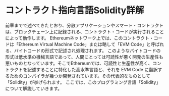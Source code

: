 # コントラクト指向言語Solidity詳解

前章までで述べてきたとおり、分散アプリケーションやスマート・コントラクトは、ブロックチェーン上に記録される、コントラクト・コードが実行されることによって動作します。 Ethereumネットワーク上では、このコントラクト・コードは「Ethereum Virtual Machine Code」または略して「EVM Code」と呼ばれる、バイトコードの形式で記述され処理されます。 このようなバイトコードの形式は低水準の機械言語であって、人間にとっては可読性が悪く開発の生産性も悪いものとなっています。そこでEthereumでは、可読性と生産性が高く、コントラクトを記述することに特化した高水準言語と、それを EVM Code に翻訳するためのコンパイラが幾つか開発されています。その代表的なものとして「Solidity」が挙げられます。 ここでは、このプログラミング言語「Solidity」について解説していきます。

